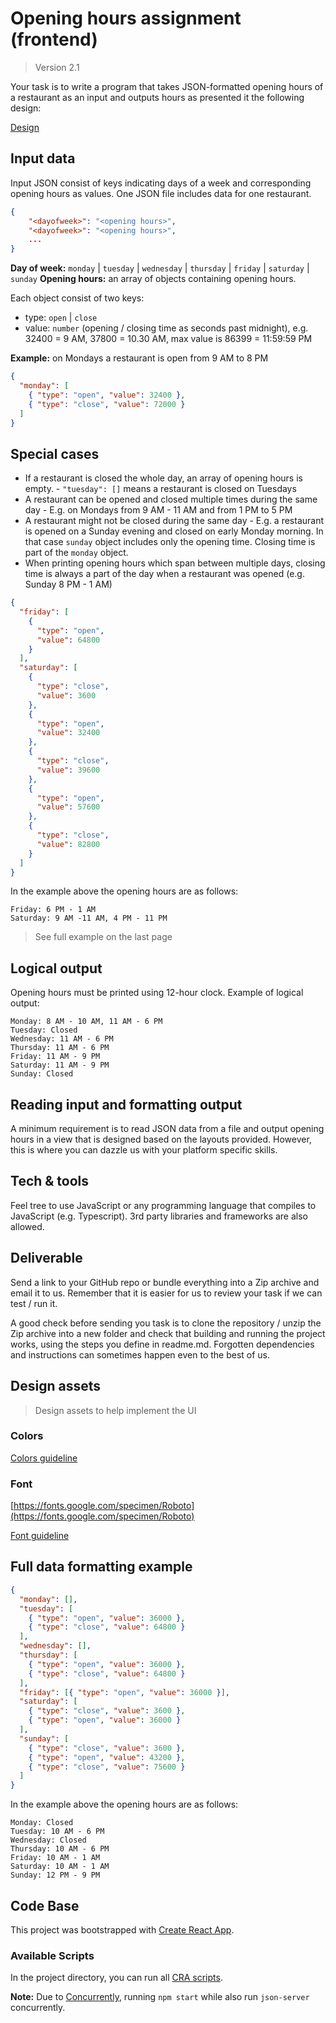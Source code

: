 # Opening hours assignment (frontend)

> Version 2.1

Your task is to write a program that takes JSON-formatted opening hours of a restaurant as an input and outputs hours as presented it the following design:

[Design](design_assets/opening_hours_design.png)

## Input data

Input JSON consist of keys indicating days of a week and corresponding opening hours as values. One JSON file includes data for one restaurant.

```json
{
    "<dayofweek>": "<opening hours>",
    "<dayofweek>": "<opening hours>",
    ...
}
```

**Day of week:** `monday` | `tuesday` | `wednesday` | `thursday` | `friday` | `saturday` | `sunday` **Opening hours:** an array of objects containing opening hours.

Each object consist of two keys:

- type: `open` | `close`
- value: `number` (opening / closing time as seconds past midnight), e.g. 32400 = 9 AM, 37800 = 10.30 AM, max value is 86399 = 11:59:59 PM

**Example:** on Mondays a restaurant is open from 9 AM to 8 PM

```json
{
  "monday": [
    { "type": "open", "value": 32400 },
    { "type": "close", "value": 72000 }
  ]
}
```

## Special cases

- If a restaurant is closed the whole day, an array of opening hours is empty. - `"tuesday": []` means a restaurant is closed on Tuesdays
- A restaurant can be opened and closed multiple times during the same day - E.g. on Mondays from 9 AM - 11 AM and from 1 PM to 5 PM
- A restaurant might not be closed during the same day - E.g. a restaurant is opened on a Sunday evening and closed on early Monday morning. In that case `sunday` object includes only the opening time. Closing time is part of the `monday` object.
- When printing opening hours which span between multiple days, closing time is always a part of the day when a restaurant was opened (e.g. Sunday 8 PM - 1 AM)

```json
{
  "friday": [
    {
      "type": "open",
      "value": 64800
    }
  ],
  "saturday": [
    {
      "type": "close",
      "value": 3600
    },
    {
      "type": "open",
      "value": 32400
    },
    {
      "type": "close",
      "value": 39600
    },
    {
      "type": "open",
      "value": 57600
    },
    {
      "type": "close",
      "value": 82800
    }
  ]
}
```

In the example above the opening hours are as follows:

```
Friday: 6 PM - 1 AM
Saturday: 9 AM -11 AM, 4 PM - 11 PM
```

> See full example on the last page

## Logical output

Opening hours must be printed using 12-hour clock. Example of logical output:

```
Monday: 8 AM - 10 AM, 11 AM - 6 PM
Tuesday: Closed
Wednesday: 11 AM - 6 PM
Thursday: 11 AM - 6 PM
Friday: 11 AM - 9 PM
Saturday: 11 AM - 9 PM
Sunday: Closed
```

## Reading input and formatting output

A minimum requirement is to read JSON data from a file and output opening hours in a view that is designed based on the layouts provided. However, this is where you can dazzle us with your platform specific skills.

## Tech & tools

Feel tree to use JavaScript or any programming language that compiles to JavaScript (e.g. Typescript). 3rd party libraries and frameworks are also allowed.

## Deliverable

Send a link to your GitHub repo or bundle everything into a Zip archive and email it to us. Remember that it is easier for us to review your task if we can test / run it.

A good check before sending you task is to clone the repository / unzip the Zip archive into a new folder and check that building and running the project works, using the steps you define in readme.md. Forgotten dependencies and instructions can sometimes happen even to the best of us.

## Design assets

> Design assets to help implement the UI

### Colors

[Colors guideline](design_assets/colors_guidelines.png)

### Font

[https://fonts.google.com/specimen/Roboto](https://fonts.google.com/specimen/Roboto)

[Font guideline](design_assets/font_guidelines.png)

## Full data formatting example

```json
{
  "monday": [],
  "tuesday": [
    { "type": "open", "value": 36000 },
    { "type": "close", "value": 64800 }
  ],
  "wednesday": [],
  "thursday": [
    { "type": "open", "value": 36000 },
    { "type": "close", "value": 64800 }
  ],
  "friday": [{ "type": "open", "value": 36000 }],
  "saturday": [
    { "type": "close", "value": 3600 },
    { "type": "open", "value": 36000 }
  ],
  "sunday": [
    { "type": "close", "value": 3600 },
    { "type": "open", "value": 43200 },
    { "type": "close", "value": 75600 }
  ]
}
```

In the example above the opening hours are as follows:

```
Monday: Closed
Tuesday: 10 AM - 6 PM
Wednesday: Closed
Thursday: 10 AM - 6 PM
Friday: 10 AM - 1 AM
Saturday: 10 AM - 1 AM
Sunday: 12 PM - 9 PM
```

## Code Base

This project was bootstrapped with [Create React App](https://github.com/facebook/create-react-app).

### Available Scripts

In the project directory, you can run all [CRA scripts](https://github.com/facebook/create-react-app#creating-an-app).

**Note:** Due to [Concurrently](https://www.npmjs.com/package/concurrently), running `npm start` while also run `json-server` concurrently.
